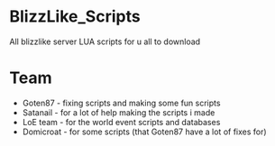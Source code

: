 BlizzLike_Scripts
=================

All blizzlike server LUA scripts for u all to download


Team
====
* Goten87 - fixing scripts and making some fun scripts
* Satanail - for a lot of help making the scripts i made
* LoE team - for the world event scripts and databases
* Domicroat - for some scripts (that Goten87 have a lot of fixes for)